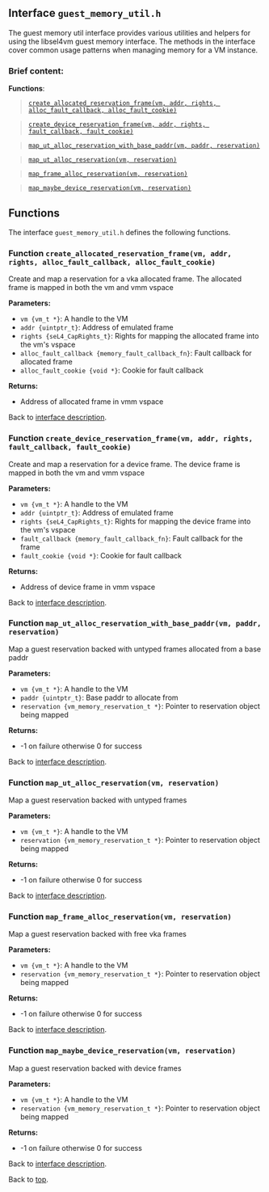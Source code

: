 <!--
     Copyright 2020, Data61
     Commonwealth Scientific and Industrial Research Organisation (CSIRO)
     ABN 41 687 119 230.

     This software may be distributed and modified according to the terms of
     the BSD 2-Clause license. Note that NO WARRANTY is provided.
     See "LICENSE_BSD2.txt" for details.

     @TAG(DATA61_BSD)
-->

## Interface `guest_memory_util.h`

The guest memory util interface provides various utilities and helpers for using the libsel4vm guest memory
interface. The methods in the interface cover common usage patterns when managing memory for a VM instance.

### Brief content:

**Functions**:

> [`create_allocated_reservation_frame(vm, addr, rights, alloc_fault_callback, alloc_fault_cookie)`](#function-create_allocated_reservation_framevm-addr-rights-alloc_fault_callback-alloc_fault_cookie)

> [`create_device_reservation_frame(vm, addr, rights, fault_callback, fault_cookie)`](#function-create_device_reservation_framevm-addr-rights-fault_callback-fault_cookie)

> [`map_ut_alloc_reservation_with_base_paddr(vm, paddr, reservation)`](#function-map_ut_alloc_reservation_with_base_paddrvm-paddr-reservation)

> [`map_ut_alloc_reservation(vm, reservation)`](#function-map_ut_alloc_reservationvm-reservation)

> [`map_frame_alloc_reservation(vm, reservation)`](#function-map_frame_alloc_reservationvm-reservation)

> [`map_maybe_device_reservation(vm, reservation)`](#function-map_maybe_device_reservationvm-reservation)


## Functions

The interface `guest_memory_util.h` defines the following functions.

### Function `create_allocated_reservation_frame(vm, addr, rights, alloc_fault_callback, alloc_fault_cookie)`

Create and map a reservation for a vka allocated frame. The allocated frame is mapped in both the vm and vmm vspace

**Parameters:**

- `vm {vm_t *}`: A handle to the VM
- `addr {uintptr_t}`: Address of emulated frame
- `rights {seL4_CapRights_t}`: Rights for mapping the allocated frame into the vm's vspace
- `alloc_fault_callback {memory_fault_callback_fn}`: Fault callback for allocated frame
- `alloc_fault_cookie {void *}`: Cookie for fault callback

**Returns:**

- Address of allocated frame in vmm vspace

Back to [interface description](#module-guest_memory_utilh).

### Function `create_device_reservation_frame(vm, addr, rights, fault_callback, fault_cookie)`

Create and map a reservation for a device frame. The device frame is mapped in both the vm and vmm vspace

**Parameters:**

- `vm {vm_t *}`: A handle to the VM
- `addr {uintptr_t}`: Address of emulated frame
- `rights {seL4_CapRights_t}`: Rights for mapping the device frame into the vm's vspace
- `fault_callback {memory_fault_callback_fn}`: Fault callback for the frame
- `fault_cookie {void *}`: Cookie for fault callback

**Returns:**

- Address of device frame in vmm vspace

Back to [interface description](#module-guest_memory_utilh).

### Function `map_ut_alloc_reservation_with_base_paddr(vm, paddr, reservation)`

Map a guest reservation backed with untyped frames allocated from a base paddr

**Parameters:**

- `vm {vm_t *}`: A handle to the VM
- `paddr {uintptr_t}`: Base paddr to allocate from
- `reservation {vm_memory_reservation_t *}`: Pointer to reservation object being mapped

**Returns:**

- -1 on failure otherwise 0 for success

Back to [interface description](#module-guest_memory_utilh).

### Function `map_ut_alloc_reservation(vm, reservation)`

Map a guest reservation backed with untyped frames

**Parameters:**

- `vm {vm_t *}`: A handle to the VM
- `reservation {vm_memory_reservation_t *}`: Pointer to reservation object being mapped

**Returns:**

- -1 on failure otherwise 0 for success

Back to [interface description](#module-guest_memory_utilh).

### Function `map_frame_alloc_reservation(vm, reservation)`

Map a guest reservation backed with free vka frames

**Parameters:**

- `vm {vm_t *}`: A handle to the VM
- `reservation {vm_memory_reservation_t *}`: Pointer to reservation object being mapped

**Returns:**

- -1 on failure otherwise 0 for success

Back to [interface description](#module-guest_memory_utilh).

### Function `map_maybe_device_reservation(vm, reservation)`

Map a guest reservation backed with device frames

**Parameters:**

- `vm {vm_t *}`: A handle to the VM
- `reservation {vm_memory_reservation_t *}`: Pointer to reservation object being mapped

**Returns:**

- -1 on failure otherwise 0 for success

Back to [interface description](#module-guest_memory_utilh).


Back to [top](#).

